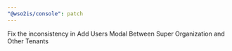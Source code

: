 ```yaml
---
"@wso2is/console": patch
---
```


Fix the inconsistency in Add Users Modal Between Super Organization and Other Tenants
